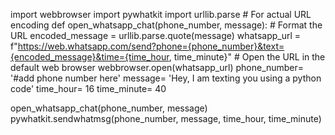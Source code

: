 import webbrowser
import pywhatkit
import urllib.parse  # For actual URL encoding
def open_whatsapp_chat(phone_number, message):
    # Format the URL
    encoded_message = urllib.parse.quote(message)
    whatsapp_url = f"https://web.whatsapp.com/send?phone={phone_number}&text={encoded_message}&time={time_hour, time_minute}"
    # Open the URL in the default web browser
    webbrowser.open(whatsapp_url)
phone_number= '#add phone number here'
message= 'Hey, I am texting you using a python code'
time_hour= 16
time_minute= 40

open_whatsapp_chat(phone_number, message)
pywhatkit.sendwhatmsg(phone_number, message, time_hour, time_minute)
